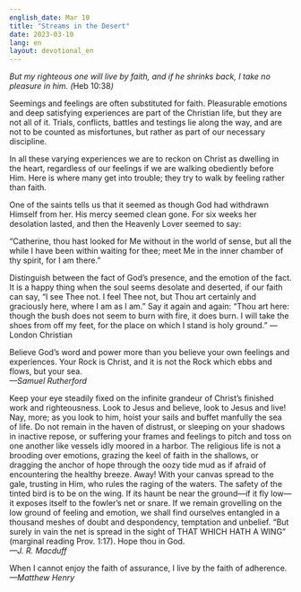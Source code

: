 ```yaml
---
english_date: Mar 10
title: "Streams in the Desert"
date: 2023-03-10
lang: en
layout: devotional_en
---
```





<p><em>But my righteous one will live by faith, and if he shrinks back, I take no pleasure in him. (</em>Heb 10:38<em>)</em>

</p>

<p>Seemings and feelings are often substituted for faith. Pleasurable emotions and deep satisfying experiences are part of the Christian life, but they are not all of it. Trials, conflicts, battles and testings lie along the way, and are not to be counted as misfortunes, but rather as part of our necessary discipline.

</p>

<p>In all these varying experiences we are to reckon on Christ as dwelling in the heart, regardless of our feelings if we are walking obediently before Him. Here is where many get into trouble; they try to walk by feeling rather than faith.

</p>

<p>One of the saints tells us that it seemed as though God had withdrawn Himself from her. His mercy seemed clean gone. For six weeks her desolation lasted, and then the Heavenly Lover seemed to say:

</p>

<p>“Catherine, thou hast looked for Me without in the world of sense, but all the while I have been within waiting for thee; meet Me in the inner chamber of thy spirit, for I am there.”

</p>

<p>Distinguish between the fact of God’s presence, and the emotion of the fact. It is a happy thing when the soul seems desolate and deserted, if our faith can say, “I see Thee not. I feel Thee not, but Thou art certainly and graciously here, where I am as I am.” Say it again and again: “Thou art here: though the bush does not seem to burn with fire, it does burn. I will take the shoes from off my feet, for the place on which I stand is holy ground.” —London Christian

</p>

<p>Believe God’s word and power more than you believe your own feelings and experiences. Your Rock is Christ, and it is not the Rock which ebbs and flows, but your sea.<br/> <em>—Samuel Rutherford</em>

</p>

<p>Keep your eye steadily fixed on the infinite grandeur of Christ’s finished work and righteousness. Look to Jesus and believe, look to Jesus and live! Nay, more; as you look to him, hoist your sails and buffet manfully the sea of life. Do not remain in the haven of distrust, or sleeping on your shadows in inactive repose, or suffering your frames and feelings to pitch and toss on one another like vessels idly moored in a harbor. The religious life is not a brooding over emotions, grazing the keel of faith in the shallows, or dragging the anchor of hope through the oozy tide mud as if afraid of encountering the healthy breeze. Away! With your canvas spread to the gale, trusting in Him, who rules the raging of the waters. The safety of the tinted bird is to be on the wing. If its haunt be near the ground—if it fly low—it exposes itself to the fowler’s net or snare. If we remain grovelling on the low ground of feeling and emotion, we shall find ourselves entangled in a thousand meshes of doubt and despondency, temptation and unbelief. “But surely in vain the net is spread in the sight of THAT WHICH HATH A WING” (marginal reading Prov. 1:17). Hope thou in God.<br/> <em>—J. R. Macduff</em>

</p>

<p>When I cannot enjoy the faith of assurance, I live by the faith of adherence.<br/> <em>—Matthew Henry</em>

</p>

<p></p>